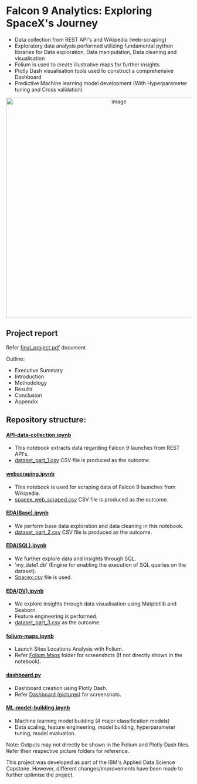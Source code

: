 # Falcon 9 Analytics: Exploring SpaceX's Journey

- Data collection from REST API's and Wikipedia (web-scraping)
- Exploratory data analysis performed utilizing fundamental python libraries for Data exploration, Data manipulation, Data cleaning and visualisation
- Folium is used to create illustrative maps for further insights
- Plotly Dash visualisation tools used to construct a comprehensive Dashboard 
- Predictive Machine learning model development (With Hyperparameter tuning and Cross validation)

<p align="center">
  <img width="600" alt="image" src="https://github.com/Hrishikesh-Papasani/SpaceX-Falcon9-Analysis-ML-Prediction/assets/128984594/6ae79a95-5ac3-463d-8712-dc24ca9d506c">
</p>


## Project report 

Refer [final_project.pdf](final_project.pdf) document

Outline:
- Executive Summary
- Introduction
- Methodology
- Results
- Conclusion
- Appendix


## Repository structure:

#### [API-data-collection.ipynb](API-data-%20collection.ipynb)
- This notebook extracts data regarding Falcon 9 launches from REST API's. 
- [dataset_part_1.csv](dataset_part_1.csv) CSV file is produced as the outcome.


#### [webscraping.ipynb](webscraping.ipynb)
- This notebook is used for scraping data of Falcon 9 launches from Wikipedia. 
- [spacex_web_scraped.csv](spacex_web_scraped.csv) CSV file is produced as the outcome.


#### [EDA(Base).ipynb](EDA(base).ipynb)
- We perform base data exploration and data cleaning in this notebook.
- [dataset_part_2.csv](dataset_part_2.csv) CSV file is produced as the outcome.

#### [EDA(SQL).ipynb](EDA(SQL).ipynb)
- We further explore data and insights through SQL.
- 'my_date1.db' (Engine for enabling the execution of SQL queries on the dataset).
- [Spacex.csv](Spacex.csv) file is used.

#### [EDA(DV).ipynb](EDA(DV).ipynb)
- We explore insights through data visualisation using Matplotlib and Seaborn.
- Feature engineering is performed.
- [dataset_part_3.csv](dataset_part_3.csv) as the outcome.

#### [folium-maps.ipynb](folium-maps.ipynb)
- Launch Sites Locations Analysis with Folium.
- Refer [Folium Maps](Folium%20Maps%20(pictures)) folder for screenshots (If not directly shown in the notebook).

#### [dashboard.py](dashboard.py)
- Dashboard creation using Plotly Dash.
- Refer [Dashboard (pictures)](Dashboard%20(pictures)) for screenshots.


#### [ML-model-building.ipynb](ML-model-building.ipynb)
- Machine learning model building (4 major classification models)
- Data scaling, feature engineering, model building, hyperparameter tuning, model evaluation.



Note: Outputs may not directly be shown in the Folium and Plotly Dash files. Refer their respective picture folders for reference.

This project was developed as part of the IBM's Applied Data Science Capstone. However, different changes/improvements have been made to further optimise the project.




